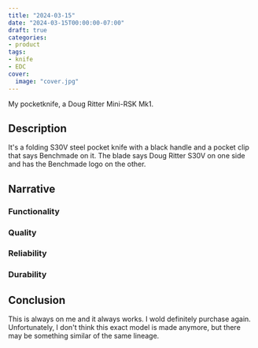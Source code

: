 ```yaml
---
title: "2024-03-15"
date: "2024-03-15T00:00:00-07:00"
draft: true
categories:
- product
tags:
- knife
- EDC
cover:
  image: "cover.jpg"
---
```

My pocketknife, a Doug Ritter Mini-RSK Mk1.
<!--more-->
## Description

It's a folding S30V steel pocket knife with a black handle and a pocket clip that says Benchmade on it. The blade says Doug Ritter S30V on one side and has the Benchmade logo on the other.

## Narrative

### Functionality

### Quality

### Reliability

### Durability

## Conclusion

This is always on me and it always works. I wold definitely purchase again. Unfortunately, I don't think this exact model is made anymore, but there may be something similar of the same lineage.